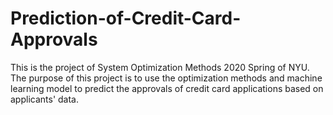 # Prediction-of-Credit-Card-Approvals
This is the project of System Optimization Methods 2020 Spring of NYU. The purpose of this project is to use the optimization methods and machine learning model to predict the approvals of credit card applications based on applicants' data.
